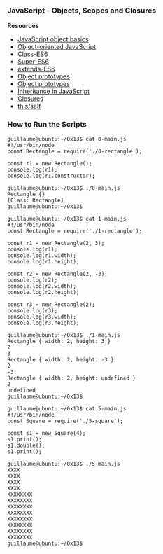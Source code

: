 ### JavaScript - Objects, Scopes and Closures

**Resources**

 - [JavaScript object basics](https://intranet.alxswe.com/rltoken/dsSkBB-Cj0tqUFL8eOZLLQ)
 - [Object-oriented JavaScript](https://intranet.alxswe.com/rltoken/qqgqdyHPzUZkKQ5UMnw2MQ)
 - [Class-ES6](https://intranet.alxswe.com/rltoken/NEm-UViCThD5hfq_3Lj9Hg)
 - [Super-ES6](https://intranet.alxswe.com/rltoken/_cxdVKsdqPWbbp2cHtQSbQ)
 - [extends-ES6](https://intranet.alxswe.com/rltoken/6wdl6Bc5yjBplpiZKmr6Zw)
 - [Object prototypes](https://intranet.alxswe.com/rltoken/NiBbDiOlfhfUf4eIigglIw)
 - [Object prototypes](https://intranet.alxswe.com/rltoken/qqgqdyHPzUZkKQ5UMnw2MQ)
 - [Inheritance in JavaScript](https://intranet.alxswe.com/rltoken/qqgqdyHPzUZkKQ5UMnw2MQ)
 - [Closures](https://intranet.alxswe.com/rltoken/CybTMKEDNdTdU99kx_OXgQ)
 - [this/self](https://intranet.alxswe.com/rltoken/XcOkisoKPud4faDDkLMABw)

### How to Run the Scripts

```
guillaume@ubuntu:~/0x13$ cat 0-main.js
#!/usr/bin/node
const Rectangle = require('./0-rectangle');

const r1 = new Rectangle();
console.log(r1);
console.log(r1.constructor);

guillaume@ubuntu:~/0x13$ ./0-main.js
Rectangle {}
[Class: Rectangle]
guillaume@ubuntu:~/0x13$ 

guillaume@ubuntu:~/0x13$ cat 1-main.js
#!/usr/bin/node
const Rectangle = require('./1-rectangle');

const r1 = new Rectangle(2, 3);
console.log(r1);
console.log(r1.width);
console.log(r1.height);

const r2 = new Rectangle(2, -3);
console.log(r2);
console.log(r2.width);
console.log(r2.height);

const r3 = new Rectangle(2);
console.log(r3);
console.log(r3.width);
console.log(r3.height);

guillaume@ubuntu:~/0x13$ ./1-main.js
Rectangle { width: 2, height: 3 }
2
3
Rectangle { width: 2, height: -3 }
2
-3
Rectangle { width: 2, height: undefined }
2
undefined
guillaume@ubuntu:~/0x13$

guillaume@ubuntu:~/0x13$ cat 5-main.js
#!/usr/bin/node
const Square = require('./5-square');

const s1 = new Square(4);
s1.print();
s1.double();
s1.print();

guillaume@ubuntu:~/0x13$ ./5-main.js
XXXX
XXXX
XXXX
XXXX
XXXXXXXX
XXXXXXXX
XXXXXXXX
XXXXXXXX
XXXXXXXX
XXXXXXXX
XXXXXXXX
XXXXXXXX
guillaume@ubuntu:~/0x13$ 
```
